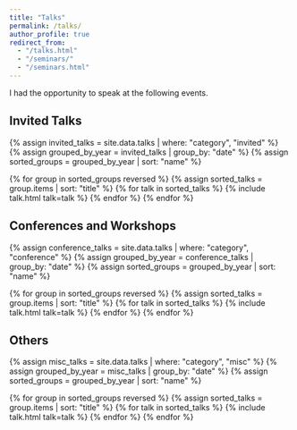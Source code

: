 ```yaml
---
title: "Talks"
permalink: /talks/
author_profile: true
redirect_from:
  - "/talks.html"
  - "/seminars/"
  - "/seminars.html"
---
```


I had the opportunity to speak at the following events.

## Invited Talks

{% assign invited_talks = site.data.talks | where: "category", "invited" %}
{% assign grouped_by_year = invited_talks | group_by: "date" %}
{% assign sorted_groups = grouped_by_year | sort: "name" %}

{% for group in sorted_groups reversed %}
{% assign sorted_talks = group.items | sort: "title" %}
{% for talk in sorted_talks %}
{% include talk.html talk=talk %}
{% endfor %}
{% endfor %}

## Conferences and Workshops

{% assign conference_talks = site.data.talks | where: "category", "conference" %}
{% assign grouped_by_year = conference_talks | group_by: "date" %}
{% assign sorted_groups = grouped_by_year | sort: "name" %}

{% for group in sorted_groups reversed %}
{% assign sorted_talks = group.items | sort: "title" %}
{% for talk in sorted_talks %}
{% include talk.html talk=talk %}
{% endfor %}
{% endfor %}

## Others

{% assign misc_talks = site.data.talks | where: "category", "misc" %}
{% assign grouped_by_year = misc_talks | group_by: "date" %}
{% assign sorted_groups = grouped_by_year | sort: "name" %}

{% for group in sorted_groups reversed %}
{% assign sorted_talks = group.items | sort: "title" %}
{% for talk in sorted_talks %}
{% include talk.html talk=talk %}
{% endfor %}
{% endfor %}
